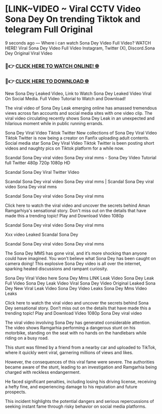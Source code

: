 # [LINK~VIDEO ~ Viral CCTV Video Sona Dey On trending Tiktok and telegram Full Original

9 seconds ago — Where i can watch Sona Dey Video Full Video? WATCH HERE! Viral Sona Dey Video Full Video Instagram, Twitter (X), Discord.Sona Dey Original Viral Video

### 🔴👉 [CLICK HERE TO WATCH ONLINE! 🌐](https://nioki.today/viral-leaked-video-watch-free-online/)

### 🔴👉 [CLICK HERE TO DOWNLOAD 🌐](https://nioki.today/viral-leaked-video-watch-free-online/)

New Sona Dey Leaked Video, Link to Watch Sona Dey Leaked Video Viral On Social Media. Full Video Tutorial to Watch and Download!

The viral video of Sona Dey Leak emerging online has amassed tremendous views across fan accounts and social media sites with one video clip. The viral video circulating recently shows Sona Dey Leak in an unexpected and hilarious moment while in public running errands.

Sona Dey Viral Video Tiktok Twitter New collections of Sona Dey Viral Video Tiktok Twitter is now being a creator on Fanfix uploading adult contents. Social media star Sona Dey Viral Video Tiktok Twitter is been posting short videos and naughty pics on Tiktok platform for a while now.

Scandal Sona Dey viral video Sona Dey viral mms - Sona Dey Video Tutorial full Twitter 480p 720p 1080p HD

Scandal Sona Dey Viral Twitter Video

Scandal Sona Dey viral video Sona Dey viral mms | Scandal Sona Dey viral video Sona Dey viral mms

Scandal Sona Dey viral video Sona Dey viral mms

Click here to watch the viral video and uncover the secrets behind Aman Ramgarhiya's sensational story. Don't miss out on the details that have made this a trending topic! Play and Download Video 1080p

Scandal Sona Dey viral video Sona Dey viral mms

Xxx video Leaked Scandal Sona Dey

Scandal Sona Dey viral video Sona Dey viral mms

The Sona Dey MMS has gone viral, and it’s more shocking than anyone could have imagined. You won’t believe what Sona Dey has been caught on camera doing! This explosive Sona Dey video is all over the internet, sparking heated discussions and rampant curiosity.

Sona Dey Viral Video here Sona Dey Mms LINK Leak Video Sona Dey Leak Full Video Sona Dey Leak Video Viral Sona Dey Video Original Leaked Sona Dey New Viral Leak Video Sona Dey Video Leaks Sona Dey Mms Video Leaks

Click here to watch the viral video and uncover the secrets behind Sona Dey sensational story. Don’t miss out on the details that have made this a trending topic! Play and Download Video 1080p Sona Dey viral video

The viral video involving Sona Dey has generated considerable attention. The video shows Ramgarhia performing a dangerous stunt on his motorbike, standing on the seat with no hands on the handlebars while riding on a busy road.

This stunt was filmed by a friend from a nearby car and uploaded to TikTok, where it quickly went viral, garnering millions of views and likes.

However, the consequences of this viral fame were severe. The authorities became aware of the stunt, leading to an investigation and Ramgarhia being charged with reckless endangerment.

He faced significant penalties, including losing his driving license, receiving a hefty fine, and experiencing damage to his reputation and future prospects.

This incident highlights the potential dangers and serious repercussions of seeking instant fame through risky behavior on social media platforms.
